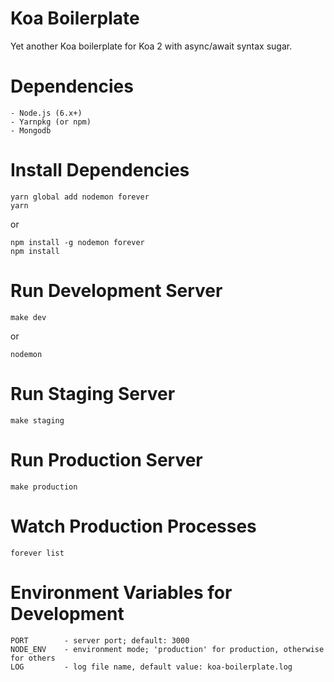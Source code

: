 # Koa Boilerplate

Yet another Koa boilerplate for Koa 2 with async/await syntax sugar.

# Dependencies

    - Node.js (6.x+)
    - Yarnpkg (or npm)
    - Mongodb

# Install Dependencies

    yarn global add nodemon forever
    yarn

or

    npm install -g nodemon forever
    npm install


# Run Development Server

    make dev
or

    nodemon

# Run Staging Server

    make staging


# Run Production Server

    make production


# Watch Production Processes

    forever list

# Environment Variables for Development

    PORT        - server port; default: 3000
    NODE_ENV    - environment mode; 'production' for production, otherwise for others
    LOG         - log file name, default value: koa-boilerplate.log
